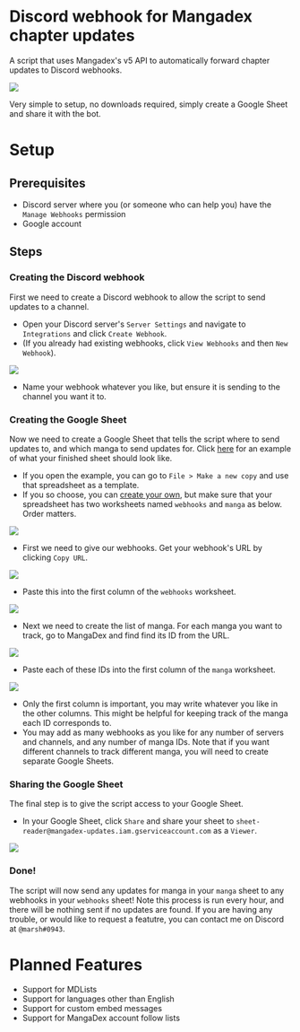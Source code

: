 # Discord webhook for Mangadex chapter updates
A script that uses Mangadex's v5 API to automatically forward chapter updates to Discord webhooks.

![](steps/example.png)

Very simple to setup, no downloads required, simply create a Google Sheet and share it with the bot.

# Setup
## Prerequisites
- Discord server where you (or someone who can help you) have the `Manage Webhooks` permission 
- Google account

## Steps
### Creating the Discord webhook
First we need to create a Discord webhook to allow the script to send updates to a channel.
- Open your Discord server's `Server Settings` and navigate to `Integrations` and click `Create Webhook`.
- (If you already had existing webhooks, click `View Webhooks` and then `New Webhook`).

![](steps/createwebhook.png)

- Name your webhook whatever you like, but ensure it is sending to the channel you want it to.

### Creating the Google Sheet
Now we need to create a Google Sheet that tells the script where to send updates to, and which manga to send updates for. Click [here](https://docs.google.com/spreadsheets/d/1jDIZMK1dT6ZuP63rPBmCinSlofFEsf6NraHhcmjKmRI/edit?usp=sharing) for an example of what your finished sheet should look like.

- If you open the example, you can go to `File > Make a new copy` and use that spreadsheet as a template.
- If you so choose, you can [create your own](https://sheets.new/), but make sure that your spreadsheet has two worksheets named `webhooks` and `manga` as below. Order matters.

![](steps/worksheets.png)

- First we need to give our webhooks. Get your webhook's URL by clicking `Copy URL`.

![](steps/webhookurl.png)

- Paste this into the first column of the `webhooks` worksheet.

![](steps/webhooksheet.png)

- Next we need to create the list of manga. For each manga you want to track, go to MangaDex and find find its ID from the URL.

![](steps/mangaid.png)

- Paste each of these IDs into the first column of the `manga` worksheet.

![](steps/mangasheet.png)

- Only the first column is important, you may write whatever you like in the other columns. This might be helpful for keeping track of the manga each ID corresponds to.
- You may add as many webhooks as you like for any number of servers and channels, and any number of manga IDs. Note that if you want different channels to track different manga, you will need to create separate Google Sheets.

### Sharing the Google Sheet
The final step is to give the script access to your Google Sheet.

- In your Google Sheet, click `Share` and share your sheet to `sheet-reader@mangadex-updates.iam.gserviceaccount.com` as a `Viewer`.

![](steps/share.png)

### Done!
The script will now send any updates for manga in your `manga` sheet to any webhooks in your `webhooks` sheet! Note this process is run every hour, and there will be nothing sent if no updates are found. If you are having any trouble, or would like to request a featutre, you can contact me on Discord at `@marsh#0943`.

# Planned Features
- Support for MDLists
- Support for languages other than English
- Support for custom embed messages
- Support for MangaDex account follow lists
